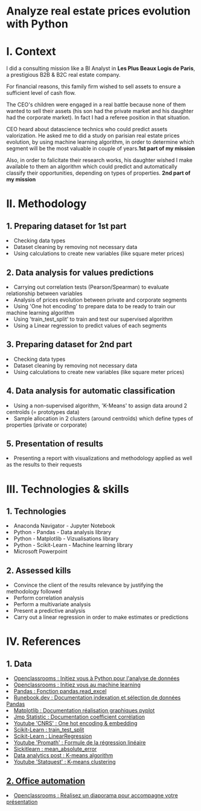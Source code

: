 # Analyze real estate prices evolution with Python

<h1>I. Context</h1>

I did a consulting mission like a BI Analyst in **Les Plus Beaux Logis de Paris**, a prestigious B2B & B2C real estate company.

For financial reasons, this family firm wished to sell assets to ensure a sufficient level of cash flow.

The CEO's children were engaged in a real battle because none of them wanted to sell their assets (his son had the private market and his daughter had the corporate market). In fact I had a referee position in that situation.

CEO heard about datascience technics who could predict assets valorization. He asked me to did a study on parisian real estate prices evolution, by using machine learning algorithm, in order to determine which segment will be the most valuable in couple of years.**1st part of my mission**

Also, in order to falicitate their research works, his daughter wished I make available to them an algorithm which could predict and automatically classify their opportunities, depending on types of properties. **2nd part of my mission**

<h1>II. Methodology</h1>
  <h2>1. Preparing dataset for 1st part</h2>
    <li>Checking data types</li>
    <li>Dataset cleaning by removing not necessary data</li>
    <li>Using calculations to create new variables (like square meter prices)</li>

  <h2>2. Data analysis for values predictions</h2>
    <li>Carrying out correlation tests (Pearson/Spearman) to evaluate relationship between variables</li>
    <li>Analysis of prices evolution between private and corporate segments</li>
    <li>Using 'One hot encoding' to prepare data to be ready to train our machine learning algorithm</li>
    <li>Using 'train_test_split' to train and test our supervised algorithm</li>
    <li>Using a Linear regression to predict values of each segments</li>

  <h2>3. Preparing dataset for 2nd part</h2>  
    <li>Checking data types</li>
    <li>Dataset cleaning by removing not necessary data</li>
    <li>Using calculations to create new variables (like square meter prices)</li>
    
  <h2>4. Data analysis for automatic classification</h2>
    <li>Using a non-supervised algorithm, 'K-Means' to assign data around 2 centroïds (= prototypes data)</li>
    <li>Sample allocation in 2 clusters (around centroïds) which define types of properties (private or corporate)</li>

  <h2>5. Presentation of results</h2>
    <li>Presenting a report with visualizations and methodology applied as well as the results to their requests</li>

<h1>III. Technologies & skills</h1>

  <h2>1. Technologies</h2>
    <li>Anaconda Navigator - Jupyter Notebook</li>
    <li>Python - Pandas - Data analysis library</li>
    <li>Python - Matplotlib - Vizualisations library</li>
    <li>Python - Scikit-Learn - Machine learning library</li>
    <li>Microsoft Powerpoint</li>

  <h2>2. Assessed kills</h2>
    <li>Convince the client of the results relevance by justifying the methodology followed</li>
    <li>Perform correlation analysis</li>
    <li>Perform a multivariate analysis</li>
    <li>Present a predictive analysis</li>
    <li>Carry out a linear regression in order to make estimates or predictions</li>

<h1>IV. References</h1>

  <h2>1. Data</h2>
    <li><a href="https://openclassrooms.com/fr/courses/6204541-initiez-vous-a-python-pour-lanalyse-de-donnees">Openclassrooms : Initiez vous à Python pour l'analyse de données</a></li>
    <li><a href="https://openclassrooms.com/fr/courses/8063076-initiez-vous-au-machine-learning">Openclassrooms : Initiez vous au machine learning</li>
    <li><a href="https://pandas.pydata.org/docs/reference/api/pandas.read_excel.html">Pandas : Fonction pandas.read_excel</li>
    <li><a href="https://runebook.dev/fr/docs/pandas/user_guide/indexing">Runebook.dev : Documentation indexation et sélection de données Pandas</li>
    <li><a href="https://matplotlib.org/stable/api/_as_gen/matplotlib.pyplot.plot.html">Matplotlib : Documentation réalisation graphiques pyplot</li>
    <li><a href="https://www.jmp.com/fr_fr/statistics-knowledge-portal/what-is-correlation/correlation-coefficient.html">Jmp Statistic : Documentation coefficient corrélation</li>
    <li><a href="https://www.youtube.com/watch?v=iUVBpTeemjU&t=381s">Youtube 'CNRS' : One hot encoding & embedding</li>
    <li><a href="https://scikit-learn.org/stable/modules/generated/sklearn.model_selection.train_test_split.html">Scikit-Learn : train_test_split</li>
    <li><a href="https://scikit-learn.org/stable/modules/generated/sklearn.linear_model.LinearRegression.html">Scikit-Learn : LinearRegression</li>
    <li><a href="https://www.youtube.com/watch?v=nM4dE_IMfhs">Youtube 'Promath' : Formule de la régression linéaire</li>
    <li><a href="https://scikit-learn.org/stable/modules/generated/sklearn.metrics.mean_absolute_error.html">Sickitlearn : mean_absolute_error</li>
    <li><a href="https://dataanalyticspost.com/Lexique/k-means-ou-k-moyennes/#:~:text=K%2Dmeans%20(ou%20K%2Dmoyennes)%20%3A%20C',en%20groupes%20(ou%20clusters).">Data analytics post : K-means algorithm</li>
    <li><a href="https://www.youtube.com/watch?v=4b5d3muPQmA">Youtube 'Statquest' : K-means clustering</li>
      

  <h2>2. Office automation</h2>
    <li><a href="https://openclassrooms.com/fr/courses/5870121-realisez-un-diaporama-pour-accompagner-votre-presentation">Openclassrooms : Réalisez un diaporama pour accompagne votre présentation</a></li>
  
